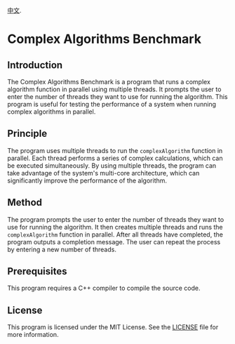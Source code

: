 [中文](README_CN.md/ "中文"). 
# Complex Algorithms Benchmark

## Introduction

The Complex Algorithms Benchmark is a program that runs a complex algorithm function in parallel using multiple threads. It prompts the user to enter the number of threads they want to use for running the algorithm. This program is useful for testing the performance of a system when running complex algorithms in parallel.

## Principle

The program uses multiple threads to run the `complexAlgorithm` function in parallel. Each thread performs a series of complex calculations, which can be executed simultaneously. By using multiple threads, the program can take advantage of the system's multi-core architecture, which can significantly improve the performance of the algorithm.

## Method

The program prompts the user to enter the number of threads they want to use for running the algorithm. It then creates multiple threads and runs the `complexAlgorithm` function in parallel. After all threads have completed, the program outputs a completion message. The user can repeat the process by entering a new number of threads.

## Prerequisites

This program requires a C++ compiler to compile the source code.

## License

This program is licensed under the MIT License. See the [LICENSE](LICENSE.txt) file for more information.
